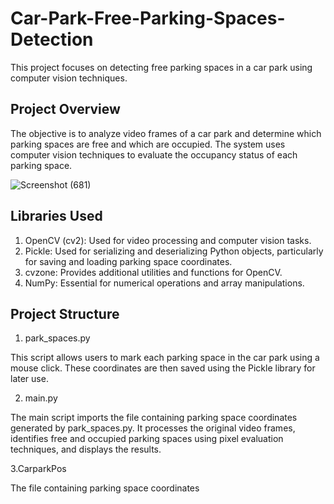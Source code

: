 # Car-Park-Free-Parking-Spaces-Detection
This project focuses on detecting free parking spaces in a car park using computer vision techniques.

## Project Overview
The objective is to analyze video frames of a car park and determine which parking spaces are free and which are occupied. The system uses computer vision techniques to evaluate the occupancy status of each parking space.

![Screenshot (681)](https://github.com/MininduLiyanage/Car-Park-Free-Parking-Spaces-Detection/assets/73852035/5a289832-2fa7-4c62-92ce-358b0d981104)


## Libraries Used
  1. OpenCV (cv2): Used for video processing and computer vision tasks.
  2. Pickle: Used for serializing and deserializing Python objects, particularly for saving and loading parking space coordinates.
  3. cvzone: Provides additional utilities and functions for OpenCV.
  4. NumPy: Essential for numerical operations and array manipulations.

## Project Structure
  1. park_spaces.py

This script allows users to mark each parking space in the car park using a mouse click. These coordinates are then saved using the Pickle library for later use.

  2. main.py
     
The main script imports the file containing parking space coordinates generated by park_spaces.py. It processes the original video frames, identifies free and occupied parking spaces using pixel evaluation techniques, and displays the results.

  3.CarparkPos
  
The file containing parking space coordinates
